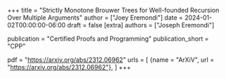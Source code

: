 +++
title = "Strictly Monotone Brouwer Trees for Well-founded Recursion Over Multiple Arguments"
author = ["Joey Eremondi"]
date = 2024-01-02T00:00:00-06:00
draft = false
[extra]
authors = ["Joseph Eremondi"]

publication = "Certified Proofs and Programming"
publication_short = "CPP"


pdf =  "https://arxiv.org/abs/2312.06962"
urls = [
 {name = "ArXiV", url = "https://arxiv.org/abs/2312.06962"},
]
+++
